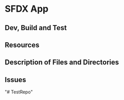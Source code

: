 # SFDX  App

## Dev, Build and Test


## Resources


## Description of Files and Directories


## Issues


"# TestRepo" 

